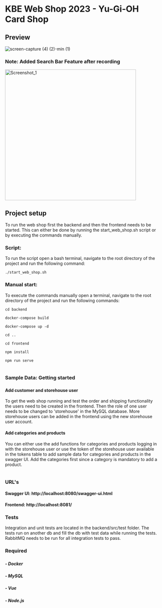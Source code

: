 # KBE Web Shop 2023 - Yu-Gi-OH Card Shop

## Preview

![screen-capture (4) (2)-min (1)](https://github.com/alexrl97/KBE-Web-Shop-2023/assets/72817183/ea6b40a2-4e55-4135-a96b-9d75843045a6)

### Note: Added Search Bar Feature after recording
<img width="430" alt="Screenshot_1" src="https://github.com/alexrl97/KBE-Web-Shop-2023/assets/72817183/7c6aa5cf-a1ac-4ef5-b621-445fafca96e7">

## Project setup

To run the web shop first the backend and then the frontend needs to be started. 
This can either be done by running the start_web_shop.sh script 
or by executing the commands manually.

### Script:

To run the script open a bash terminal, navigate to the root directory of the project
and run the following command:

```
./start_web_shop.sh
```
###
### Manual start:

To execute the commands manually open a terminal, navigate to the root directory of the project 
and run the following commands:

```
cd backend
```
```
docker-compose build
```
```
docker-compose up -d
```
```
cd ..
```
```
cd frontend
```
```
npm install
```
```
npm run serve
```

#
### Sample Data: Getting started
###
#### Add customer and storehouse user
To get the web shop running and test the order and shipping functionality the users need to be created
in the frontend. Then the role of one user needs to be changed to 'storehouse' in the MySQL database. 
More storehouse users can be added in the frontend using the new storehouse user account.

#### Add categories and products
You can either use the add functions for categories and products logging in with the storehouse user or
use the token of the storehouse user available in the tokens table
to add sample data for categories and products in the swagger UI. 
Add the categories first since a category is mandatory to add a product.

#
### URL's
#### Swagger UI: http://localhost:8080/swagger-ui.html
#### Frontend: http://localhost:8081/
###
###
### Tests
Integration and unit tests are located in the backend/src/test folder. The tests run on another db and fill the db with test data while running the tests. RabbitMQ needs to be run for all integration tests to pass.
###
###
### Required
#####
##### - Docker
##### - MySQL
##### - Vue
##### - Node.js
